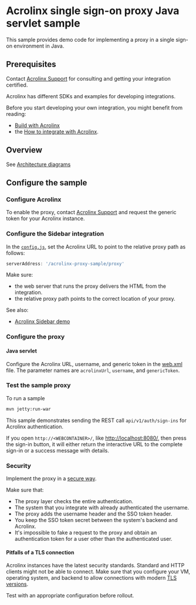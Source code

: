 # Acrolinx single sign-on proxy Java servlet sample

This sample provides demo code for implementing a proxy in a single sign-on environment in Java.

## Prerequisites

Contact [Acrolinx Support](https://github.com/acrolinx/acrolinx-coding-guidance/blob/main/topics/support.md)
for consulting and getting your integration certified.
  
Acrolinx has different SDKs and examples for developing integrations.

Before you start developing your own integration, you might benefit from reading:

* [Build with Acrolinx](https://support.acrolinx.com/hc/en-us/categories/10209837818770-Build-With-Acrolinx)
* the [How to integrate with Acrolinx](https://github.com/acrolinx/acrolinx-coding-guidance).

## Overview

See [Architecture diagrams](https://support.acrolinx.com/hc/en-us/articles/10210859500818-Architecture-Diagrams)

## Configure the sample

### Configure Acrolinx

To enable the proxy, contact [Acrolinx Support](https://github.com/acrolinx/acrolinx-coding-guidance/blob/main/topics/support.md) and request the generic token for your Acrolinx instance.

### Configure the Sidebar integration

In the [`config.js`](https://github.com/acrolinx/acrolinx-sidebar-demo/blob/main/samples/config.js),
set the Acrolinx URL to point to the relative proxy path as follows:

```javascript
serverAddress: '/acrolinx-proxy-sample/proxy'
```

Make sure:

* the web server that runs the proxy delivers the HTML from the integration.
* the relative proxy path points to the correct location of your proxy.

See also:

* [Acrolinx Sidebar demo](https://github.com/acrolinx/acrolinx-sidebar-demo)

### Configure the proxy

#### Java servlet

Configure the Acrolinx URL, username, and generic token in the [web.xml](src/main/webapp/WEB-INF/web.xml) file.
The parameter names are `acrolinxUrl`, `username`, and `genericToken`.

### Test the sample proxy

To run a sample
```bash
mvn jetty:run-war
```

This sample demonstrates sending the REST call `api/v1/auth/sign-ins` for Acrolinx authentication.

If you open `http://<WEBCONTAINER>/`, like [http://localhost:8080/](http://localhost:8080/acrolinx-proxy-sample/),
then press the sign-in button, it will either return the interactive URL to the complete sign-in
or a success message with details.

### Security

Implement the proxy in a [secure way](https://github.com/acrolinx/acrolinx-coding-guidance/blob/main/topics/security-safety.md#security).

Make sure that:

* The proxy layer checks the entire authentication.
* The system that you integrate with already authenticated the username.
* The proxy adds the username header and the SSO token header.
* You keep the SSO token secret between the system's backend and Acrolinx.
* It's impossible to fake a request to the proxy and obtain an authentication token for a user other than the authenticated user.

#### Pitfalls of a TLS connection

Acrolinx instances have the latest security standards. 
Standard and HTTP clients might not be able to connect. 
Make sure that you configure your VM, operating system, and backend to allow connections with modern [TLS versions](https://en.wikipedia.org/wiki/Transport_Layer_Security).

Test with an appropriate configuration before rollout.
